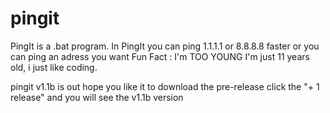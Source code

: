 # pingit
PingIt is a .bat program.
In PingIt you can ping 1.1.1.1 or 8.8.8.8 faster or you can ping an adress you want
Fun Fact : I'm TOO YOUNG I'm just 11 years old, i just like coding.

pingit v1.1b is out hope you like it
to download the pre-release click the "+ 1 release" and you will see the v1.1b version
